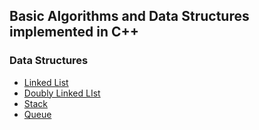 ## Basic Algorithms and Data Structures implemented in C++

### Data Structures
- [Linked List](Algorithms-and-Data-Structures/src/data_structures/linked_list/LinkedList.h)
- [Doubly Linked LIst](Algorithms-and-Data-Structures/src/data_structures/linked_list_doubly/DoublyLinkedList.h)
- [Stack](Algorithms-and-Data-Structures/src/data_structures/stack/Stack.h)
- [Queue](Algorithms-and-Data-Structures/src/data_structures/queue/Queue.h)
